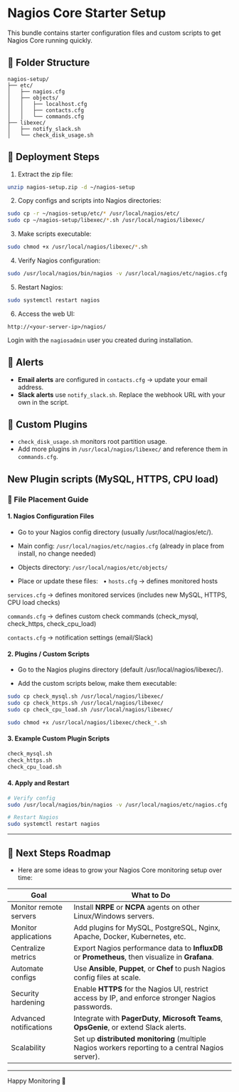# Nagios Core Starter Setup

This bundle contains starter configuration files and custom scripts to get Nagios Core running quickly.

## 📂 Folder Structure

```
nagios-setup/
├── etc/
│   ├── nagios.cfg
│   ├── objects/
│   │   ├── localhost.cfg
│   │   ├── contacts.cfg
│   │   └── commands.cfg
├── libexec/
│   ├── notify_slack.sh
│   └── check_disk_usage.sh
```

## 🚀 Deployment Steps

1. Extract the zip file:
```bash
unzip nagios-setup.zip -d ~/nagios-setup
```

2. Copy configs and scripts into Nagios directories:
```bash
sudo cp -r ~/nagios-setup/etc/* /usr/local/nagios/etc/
sudo cp ~/nagios-setup/libexec/*.sh /usr/local/nagios/libexec/
```

3. Make scripts executable:
```bash
sudo chmod +x /usr/local/nagios/libexec/*.sh
```

4. Verify Nagios configuration:
```bash
sudo /usr/local/nagios/bin/nagios -v /usr/local/nagios/etc/nagios.cfg
```

5. Restart Nagios:
```bash
sudo systemctl restart nagios
```

6. Access the web UI:
```
http://<your-server-ip>/nagios/
```
Login with the `nagiosadmin` user you created during installation.

## 🔔 Alerts

- **Email alerts** are configured in `contacts.cfg` → update your email address.  
- **Slack alerts** use `notify_slack.sh`. Replace the webhook URL with your own in the script.

## 🧩 Custom Plugins

- `check_disk_usage.sh` monitors root partition usage.  
- Add more plugins in `/usr/local/nagios/libexec/` and reference them in `commands.cfg`.

## New Plugin scripts (MySQL, HTTPS, CPU load)
### 📂 File Placement Guide
#### 1. Nagios Configuration Files
- Go to your Nagios config directory (usually /usr/local/nagios/etc/).
- Main config:
 `/usr/local/nagios/etc/nagios.cfg`
(already in place from install, no change needed)

- Objects directory:
`/usr/local/nagios/etc/objects/`

- Place or update these files:
&nbsp;&nbsp;• `hosts.cfg` → defines monitored hosts

`services.cfg` → defines monitored services (includes new MySQL, HTTPS, CPU load checks)

`commands.cfg` → defines custom check commands (check_mysql, check_https, check_cpu_load)

`contacts.cfg` → notification settings (email/Slack)

#### 2. Plugins / Custom Scripts

- Go to the Nagios plugins directory (default /usr/local/nagios/libexec/).

- Add the custom scripts below, make them executable:
```bash
sudo cp check_mysql.sh /usr/local/nagios/libexec/
sudo cp check_https.sh /usr/local/nagios/libexec/
sudo cp check_cpu_load.sh /usr/local/nagios/libexec/

sudo chmod +x /usr/local/nagios/libexec/check_*.sh
```
#### 3. Example Custom Plugin Scripts
```bash
check_mysql.sh
check_https.sh
check_cpu_load.sh
```
#### 4. Apply and Restart
```bash
# Verify config
sudo /usr/local/nagios/bin/nagios -v /usr/local/nagios/etc/nagios.cfg

# Restart Nagios
sudo systemctl restart nagios
```
---

## 🌱 Next Steps Roadmap

- Here are some ideas to grow your Nagios Core monitoring setup over time:

| Goal | What to Do |
|------|------------|
| Monitor remote servers | Install **NRPE** or **NCPA** agents on other Linux/Windows servers. |
| Monitor applications | Add plugins for MySQL, PostgreSQL, Nginx, Apache, Docker, Kubernetes, etc. |
| Centralize metrics | Export Nagios performance data to **InfluxDB** or **Prometheus**, then visualize in **Grafana**. |
| Automate configs | Use **Ansible**, **Puppet**, or **Chef** to push Nagios config files at scale. |
| Security hardening | Enable **HTTPS** for the Nagios UI, restrict access by IP, and enforce stronger Nagios passwords. |
| Advanced notifications | Integrate with **PagerDuty**, **Microsoft Teams**, **OpsGenie**, or extend Slack alerts. |
| Scalability | Set up **distributed monitoring** (multiple Nagios workers reporting to a central Nagios server). |

---

Happy Monitoring 🎉
